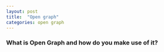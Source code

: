 ```yaml
---
layout: post
title:  "Open graph"
categories: open graph
---
```


### What is Open Graph and how do you make use of it?

